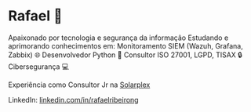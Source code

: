 # Rafael 👋

 Apaixonado por tecnologia e segurança da informação
 Estudando e aprimorando conhecimentos em:
   Monitoramento SIEM (Wazuh, Grafana, Zabbix) 🌐
   Desenvolvedor Python 🐍
   Consultor ISO 27001, LGPD, TISAX 🔒
   Cibersegurança 💻

 Experiência como Consultor Jr na [Solarplex](https://www.solarplex.com.br/)

 LinkedIn: [linkedin.com/in/rafaelribeirong](https://www.linkedin.com/in/rafaelribeirong)

